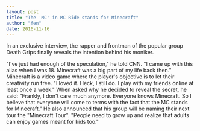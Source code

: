 ```yaml
---
layout: post
title: "The 'MC' in MC Ride stands for Minecraft"
author: "fen"
date: 2016-11-16
---
```


In an exclusive interview, the rapper and frontman of the popular group Death Grips finally reveals the intention behind his moniker.

"I've just had enough of the speculation," he told CNN. "I came up with this alias when I was 18. Minecraft was a big part of my life back then."
Minecraft is a video game where the player's objective is to let their creativity run free. "I loved it. Heck, I still do. I play with my friends online at least once a week."
When asked why he decided to reveal the secret, he said: "Frankly, I don't care much anymore. Everyone knows Minecraft. So I believe that everyone will come to terms with the fact that the MC stands for Minecraft."
He also announced that his group will be naming their next tour the "Minecraft Tour".
"People need to grow up and realize that adults can enjoy games meant for kids too."
